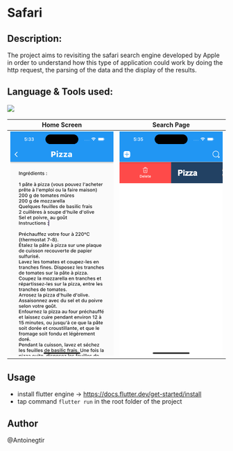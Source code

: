 # Safari

## Description:
The project aims to revisiting the safari search engine developed by Apple in order to understand how this type of application could work by doing the http request, the parsing of the data and the display of the results.

## Language & Tools used:

<img src="https://skillicons.dev/icons?i=flutter,dart"/>

Home Screen                |  Search Page               
:-------------------------:|:-------------------------:
![](https://github.com/Antoinegtir/bloc-note/blob/main/assets/note.png)|![](https://github.com/Antoinegtir/bloc-note/blob/main/assets/delete.png)

## Usage

- install flutter engine -> https://docs.flutter.dev/get-started/install
- tap command `flutter run` in the root folder of the project

## Author

@Antoinegtir
